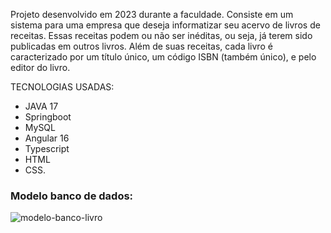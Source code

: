 Projeto desenvolvido em 2023 durante a faculdade. Consiste em um sistema para uma empresa que deseja informatizar seu acervo de livros de receitas. Essas receitas podem ou não ser inéditas, ou seja, já terem sido publicadas em outros livros. Além de suas receitas, cada livro é caracterizado por um título único, um código ISBN (também único), e pelo editor do livro.

TECNOLOGIAS USADAS: 
* JAVA 17
* Springboot
* MySQL
* Angular 16
* Typescript
* HTML
* CSS.

### Modelo banco de dados:
![modelo-banco-livro](https://github.com/MarcusMartins01/Livro-de-receitas/assets/104526305/4e98a2d0-18b2-4e08-99ed-cfc7024b41c1)
